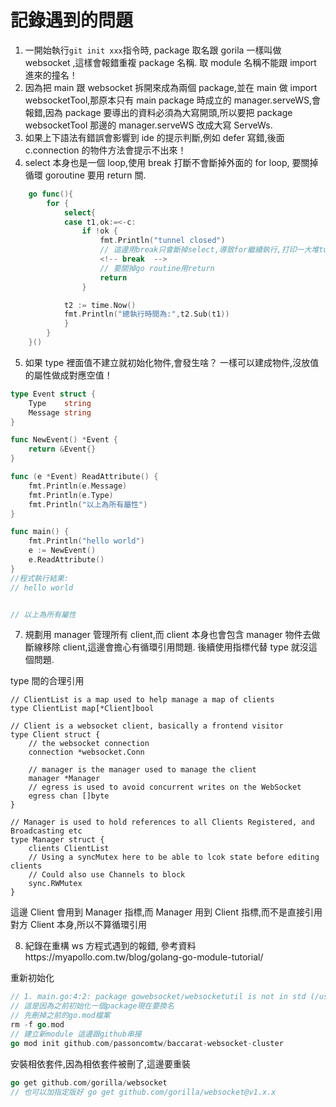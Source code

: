 # 記錄遇到的問題

1. 一開始執行`git init xxx`指令時, package 取名跟 gorila 一樣叫做 websocket ,這樣會報錯重複 package 名稱. 取 module 名稱不能跟 import 進來的撞名！
2. 因為把 main 跟 websocket 拆開來成為兩個 package,並在 main 做 import websocketTool,那原本只有 main package 時成立的 manager.serveWS,會報錯,因為 package 要導出的資料必須為大寫開頭,所以要把 package websocketTool 那邊的 manager.serveWS 改成大寫 ServeWs.
3. 如果上下語法有錯誤會影響到 ide 的提示判斷,例如 defer 寫錯,後面 c.connection 的物件方法會提示不出來！
4. select 本身也是一個 loop,使用 break 打斷不會斷掉外面的 for loop, 要關掉循環 goroutine 要用 return 關.

```go
	go func(){
		for {
			select{
			case t1,ok:=<-c:
				if !ok {
					fmt.Println("tunnel closed")
                    // 這邊用break只會斷掉select,導致for繼續執行,打印一大堆tunnel closed
					<!-- break  -->
                    // 要關掉go routine用return
                    return
				}

			t2 := time.Now()
			fmt.Println("總執行時間為:",t2.Sub(t1))
			}
		}
	}()
```

5. 如果 type 裡面值不建立就初始化物件,會發生啥？ 一樣可以建成物件,沒放值的屬性做成對應空值！

```go
type Event struct {
	Type    string
	Message string
}

func NewEvent() *Event {
	return &Event{}
}

func (e *Event) ReadAttribute() {
	fmt.Println(e.Message)
	fmt.Println(e.Type)
	fmt.Println("以上為所有屬性")
}

func main() {
	fmt.Println("hello world")
	e := NewEvent()
	e.ReadAttribute()
}
//程式執行結果:
// hello world


// 以上為所有屬性
```

7. 規劃用 manager 管理所有 client,而 client 本身也會包含 manager 物件去做斷線移除 client,這邊會擔心有循環引用問題. 後續使用指標代替 type 就沒這個問題.

type 間的合理引用

```
// ClientList is a map used to help manage a map of clients
type ClientList map[*Client]bool

// Client is a websocket client, basically a frontend visitor
type Client struct {
	// the websocket connection
	connection *websocket.Conn

	// manager is the manager used to manage the client
	manager *Manager
	// egress is used to avoid concurrent writes on the WebSocket
	egress chan []byte
}

// Manager is used to hold references to all Clients Registered, and Broadcasting etc
type Manager struct {
	clients ClientList
	// Using a syncMutex here to be able to lcok state before editing clients
	// Could also use Channels to block
	sync.RWMutex
}
```

這邊 Client 會用到 Manager 指標,而 Manager 用到 Client 指標,而不是直接引用對方 Client 本身,所以不算循環引用

8. 紀錄在重構 ws 方程式遇到的報錯,
   參考資料https://myapollo.com.tw/blog/golang-go-module-tutorial/

重新初始化

```go title="重新初始化"
// 1. main.go:4:2: package gowebsocket/websocketutil is not in std (/usr/local/go/src/gowebsocket/websocketutil)
// 這是因為之前初始化一個package現在要換名
// 先刪掉之前的go.mod檔案
rm -f go.mod
// 建立新module 這邊跟github串接
go mod init github.com/passoncomtw/baccarat-websocket-cluster
```

安裝相依套件,因為相依套件被刪了,這邊要重裝

```go
go get github.com/gorilla/websocket
// 也可以加指定版好 go get github.com/gorilla/websocket@v1.x.x

```

